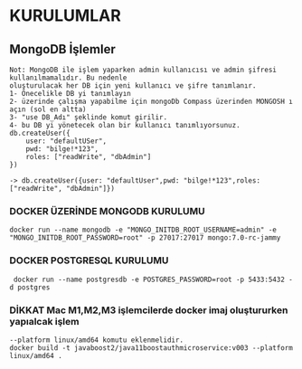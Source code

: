 # KURULUMLAR

## MongoDB İşlemler

    Not: MongoDB ile işlem yaparken admin kullanıcısı ve admin şifresi kullanılmamalıdır. Bu nedenle 
    oluşturulacak her DB için yeni kullanıcı ve şifre tanımlanır.
    1- Önecelikle DB yi tanımlayın
    2- üzerinde çalışma yapabilme için mongoDb Compass üzerinden MONGOSH ı açın (sol en altta)
    3- "use DB_Adı" şeklinde komut girilir.
    4- bu DB yi yönetecek olan bir kullanıcı tanımlıyorsunuz.
    db.createUser({
        user: "defaultUSer",
        pwd: "bilge!*123",
        roles: ["readWrite", "dbAdmin"]
    })

    -> db.createUser({user: "defaultUser",pwd: "bilge!*123",roles: ["readWrite", "dbAdmin"]})

### DOCKER ÜZERİNDE MONGODB KURULUMU

    docker run --name mongodb -e "MONGO_INITDB_ROOT_USERNAME=admin" -e "MONGO_INITDB_ROOT_PASSWORD=root" -p 27017:27017 mongo:7.0-rc-jammy


### DOCKER POSTGRESQL KURULUMU

     docker run --name postgresdb -e POSTGRES_PASSWORD=root -p 5433:5432 -d postgres

### DİKKAT Mac M1,M2,M3 işlemcilerde docker imaj oluştururken yapıalcak işlem

    --platform linux/amd64 komutu eklenmelidir.
    docker build -t javaboost2/java11boostauthmicroservice:v003 --platform linux/amd64 .
